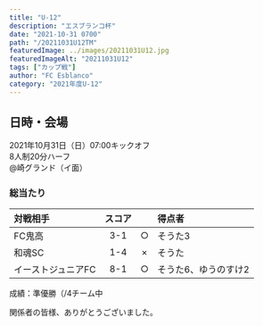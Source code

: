 ```yaml
---
title: "U-12"
description: "エスブランコ杯"
date: "2021-10-31 0700"
path: "/20211031U12TM"
featuredImage: ../images/20211031U12.jpg
featuredImageAlt: "20211031U12"
tags: ["カップ戦"]
author: "FC Esblanco"
category: "2021年度U-12"
---
```


## 日時・会場

2021年10月31日（日）07:00キックオフ <br>
8人制20分ハーフ<br>
@崎グランド（イ面）

### 総当たり

| 対戦相手| スコア |   | 得点者  |
|:----|:------:|:-:|:--------|
| FC鬼高 | 3-1 | ○ |そうた3|
| 和魂SC | 1-4 | × |そうた|
| イーストジュニアFC | 8-1 | ○ |そうた6、ゆうのすけ2|


成績：準優勝（/4チーム中

関係者の皆様、ありがとうございました。